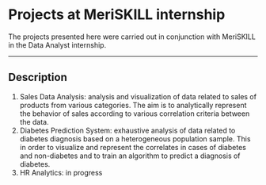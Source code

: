 # Projects at MeriSKILL internship

The projects presented here were carried out in conjunction with MeriSKILL in the Data Analyst internship.

---

## Description

1. Sales Data Analysis: analysis and visualization of data related to sales of products from various categories. The aim is to analytically represent the behavior of sales according to various correlation criteria between the data.
2. Diabetes Prediction System: exhaustive analysis of data related to diabetes diagnosis based on a heterogeneous population sample. This in order to visualize and represent the correlates in cases of diabetes and non-diabetes and to train an algorithm to predict a diagnosis of diabetes.
3. HR Analytics: in progress
